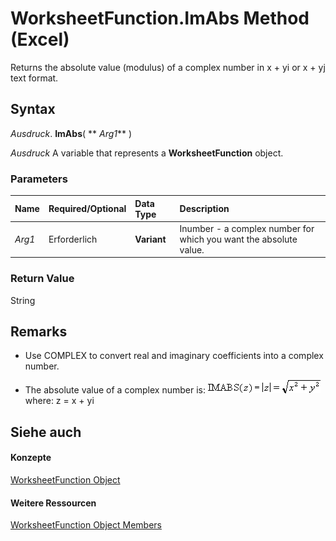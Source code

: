 
# WorksheetFunction.ImAbs Method (Excel)

Returns the absolute value (modulus) of a complex number in x + yi or x + yj text format.


## Syntax

 _Ausdruck_. **ImAbs**( ** _Arg1_** )

 _Ausdruck_ A variable that represents a **WorksheetFunction** object.


### Parameters



|**Name**|**Required/Optional**|**Data Type**|**Description**|
|:-----|:-----|:-----|:-----|
| _Arg1_|Erforderlich|**Variant**|Inumber - a complex number for which you want the absolute value.|

### Return Value

String


## Remarks




- Use COMPLEX to convert real and imaginary coefficients into a complex number.
    
- The absolute value of a complex number is:
![](images/awfimabs_ZA06051152.gif)where: z = x + yi 
    

## Siehe auch


#### Konzepte


[WorksheetFunction Object](7b1d5639-363d-632c-2cf0-2232562646b6.md)
#### Weitere Ressourcen


[WorksheetFunction Object Members](http://msdn.microsoft.com/library/6811ca87-4b53-0bff-88c9-30bf7497879a%28Office.15%29.aspx)